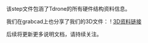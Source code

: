 
该step文件包涵了Tdrone的所有硬件结构资料信息。

我们在grabcad上也分享了我们的3D文件：
! [3D资料链接](https://grabcad.com/library/tdrone-1)

后续将更新更多说明文档，请持续关注。








